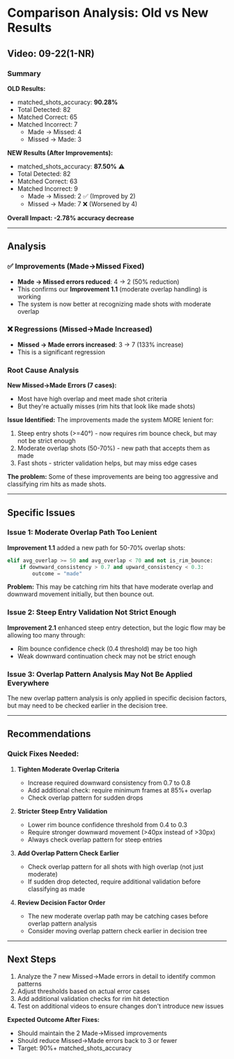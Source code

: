 # Comparison Analysis: Old vs New Results
## Video: 09-22(1-NR)

### Summary

**OLD Results:**
- matched_shots_accuracy: **90.28%**
- Total Detected: 82
- Matched Correct: 65
- Matched Incorrect: 7
  - Made → Missed: 4
  - Missed → Made: 3

**NEW Results (After Improvements):**
- matched_shots_accuracy: **87.50%** ⚠️
- Total Detected: 82
- Matched Correct: 63
- Matched Incorrect: 9
  - Made → Missed: 2 ✅ (Improved by 2)
  - Missed → Made: 7 ❌ (Worsened by 4)

**Overall Impact: -2.78% accuracy decrease**

---

## Analysis

### ✅ **Improvements (Made→Missed Fixed)**
- **Made → Missed errors reduced**: 4 → 2 (50% reduction)
- This confirms our **Improvement 1.1** (moderate overlap handling) is working
- The system is now better at recognizing made shots with moderate overlap

### ❌ **Regressions (Missed→Made Increased)**
- **Missed → Made errors increased**: 3 → 7 (133% increase)
- This is a significant regression

### Root Cause Analysis

**New Missed→Made Errors (7 cases):**
- Most have high overlap and meet made shot criteria
- But they're actually misses (rim hits that look like made shots)

**Issue Identified:**
The improvements made the system MORE lenient for:
1. Steep entry shots (>=40°) - now requires rim bounce check, but may not be strict enough
2. Moderate overlap shots (50-70%) - new path that accepts them as made
3. Fast shots - stricter validation helps, but may miss edge cases

**The problem:** Some of these improvements are being too aggressive and classifying rim hits as made shots.

---

## Specific Issues

### Issue 1: Moderate Overlap Path Too Lenient
**Improvement 1.1** added a new path for 50-70% overlap shots:
```python
elif avg_overlap >= 50 and avg_overlap < 70 and not is_rim_bounce:
    if downward_consistency > 0.7 and upward_consistency < 0.3:
        outcome = "made"
```

**Problem:** This may be catching rim hits that have moderate overlap and downward movement initially, but then bounce out.

### Issue 2: Steep Entry Validation Not Strict Enough
**Improvement 2.1** enhanced steep entry detection, but the logic flow may be allowing too many through:
- Rim bounce confidence check (0.4 threshold) may be too high
- Weak downward continuation check may not be strict enough

### Issue 3: Overlap Pattern Analysis May Not Be Applied Everywhere
The new overlap pattern analysis is only applied in specific decision factors, but may need to be checked earlier in the decision tree.

---

## Recommendations

### Quick Fixes Needed:

1. **Tighten Moderate Overlap Criteria**
   - Increase required downward consistency from 0.7 to 0.8
   - Add additional check: require minimum frames at 85%+ overlap
   - Check overlap pattern for sudden drops

2. **Stricter Steep Entry Validation**
   - Lower rim bounce confidence threshold from 0.4 to 0.3
   - Require stronger downward movement (>40px instead of >30px)
   - Always check overlap pattern for steep entries

3. **Add Overlap Pattern Check Earlier**
   - Check overlap pattern for all shots with high overlap (not just moderate)
   - If sudden drop detected, require additional validation before classifying as made

4. **Review Decision Factor Order**
   - The new moderate overlap path may be catching cases before overlap pattern analysis
   - Consider moving overlap pattern check earlier in decision tree

---

## Next Steps

1. Analyze the 7 new Missed→Made errors in detail to identify common patterns
2. Adjust thresholds based on actual error cases
3. Add additional validation checks for rim hit detection
4. Test on additional videos to ensure changes don't introduce new issues

**Expected Outcome After Fixes:**
- Should maintain the 2 Made→Missed improvements
- Should reduce Missed→Made errors back to 3 or fewer
- Target: 90%+ matched_shots_accuracy

